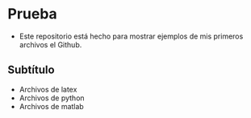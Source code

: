 # Prueba
- Este repositorio está hecho para mostrar ejemplos de mis primeros archivos el Github.
## Subtítulo
- Archivos de latex
- Archivos de python
- Archivos de matlab
